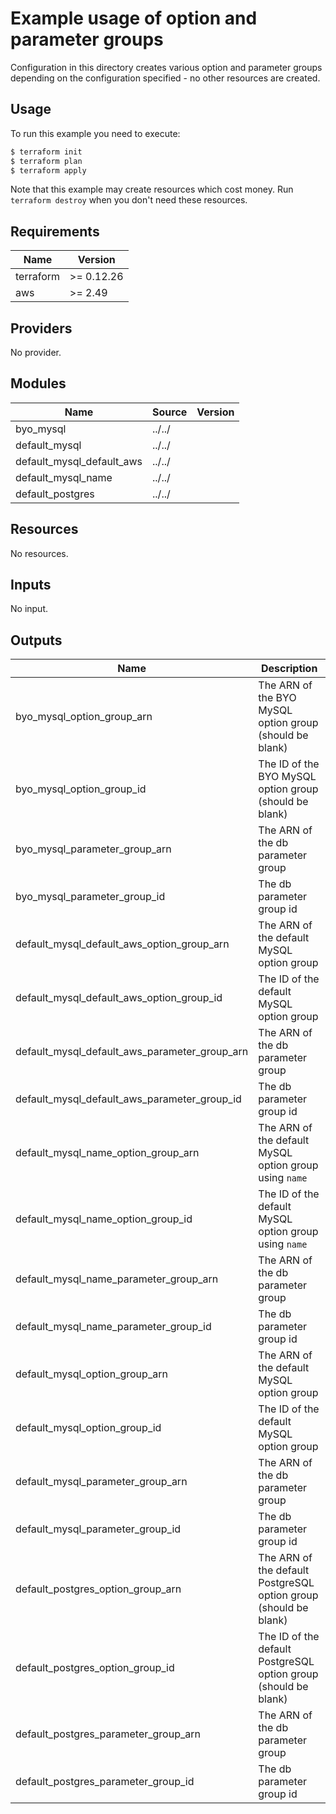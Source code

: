 # Example usage of option and parameter groups

Configuration in this directory creates various option and parameter groups depending on the configuration specified - no other resources are created.

## Usage

To run this example you need to execute:

```bash
$ terraform init
$ terraform plan
$ terraform apply
```

Note that this example may create resources which cost money. Run `terraform destroy` when you don't need these resources.

<!-- BEGINNING OF PRE-COMMIT-TERRAFORM DOCS HOOK -->
## Requirements

| Name | Version |
|------|---------|
| terraform | >= 0.12.26 |
| aws | >= 2.49 |

## Providers

No provider.

## Modules

| Name | Source | Version |
|------|--------|---------|
| byo_mysql | ../../ |  |
| default_mysql | ../../ |  |
| default_mysql_default_aws | ../../ |  |
| default_mysql_name | ../../ |  |
| default_postgres | ../../ |  |

## Resources

No resources.

## Inputs

No input.

## Outputs

| Name | Description |
|------|-------------|
| byo\_mysql\_option\_group\_arn | The ARN of the BYO MySQL option group (should be blank) |
| byo\_mysql\_option\_group\_id | The ID of the BYO MySQL option group (should be blank) |
| byo\_mysql\_parameter\_group\_arn | The ARN of the db parameter group |
| byo\_mysql\_parameter\_group\_id | The db parameter group id |
| default\_mysql\_default\_aws\_option\_group\_arn | The ARN of the default MySQL option group |
| default\_mysql\_default\_aws\_option\_group\_id | The ID of the default MySQL option group |
| default\_mysql\_default\_aws\_parameter\_group\_arn | The ARN of the db parameter group |
| default\_mysql\_default\_aws\_parameter\_group\_id | The db parameter group id |
| default\_mysql\_name\_option\_group\_arn | The ARN of the default MySQL option group using `name` |
| default\_mysql\_name\_option\_group\_id | The ID of the default MySQL option group using `name` |
| default\_mysql\_name\_parameter\_group\_arn | The ARN of the db parameter group |
| default\_mysql\_name\_parameter\_group\_id | The db parameter group id |
| default\_mysql\_option\_group\_arn | The ARN of the default MySQL option group |
| default\_mysql\_option\_group\_id | The ID of the default MySQL option group |
| default\_mysql\_parameter\_group\_arn | The ARN of the db parameter group |
| default\_mysql\_parameter\_group\_id | The db parameter group id |
| default\_postgres\_option\_group\_arn | The ARN of the default PostgreSQL option group (should be blank) |
| default\_postgres\_option\_group\_id | The ID of the default PostgreSQL option group (should be blank) |
| default\_postgres\_parameter\_group\_arn | The ARN of the db parameter group |
| default\_postgres\_parameter\_group\_id | The db parameter group id |
<!-- END OF PRE-COMMIT-TERRAFORM DOCS HOOK -->
